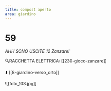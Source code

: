 ```yaml
---
title: compost aperto
area: giardino
---
```

# 59
_AHH SONO USCITE 12 Zanzare!_

🔍RACCHETTA ELETTRICA: [[230-gioco-zanzare]] 

⬇️ [[8-giardino-verso_orto]]

![[foto_103.jpg]]